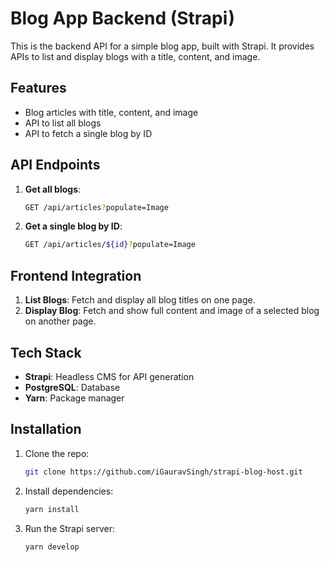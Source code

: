 # Blog App Backend (Strapi)

This is the backend API for a simple blog app, built with Strapi. It provides APIs to list and display blogs with a title, content, and image.

## Features
- Blog articles with title, content, and image
- API to list all blogs
- API to fetch a single blog by ID

## API Endpoints

1. **Get all blogs**:
    ```bash
    GET /api/articles?populate=Image

2. **Get a single blog by ID**:
    ```bash
    GET /api/articles/${id}?populate=Image

## Frontend Integration

1. **List Blogs**: Fetch and display all blog titles on one page.
2. **Display Blog**: Fetch and show full content and image of a selected blog on another page.

## Tech Stack
- **Strapi**: Headless CMS for API generation
- **PostgreSQL**: Database
- **Yarn**: Package manager

## Installation

1. Clone the repo:
    ```bash
    git clone https://github.com/iGauravSingh/strapi-blog-host.git

2. Install dependencies:
    ```bash
    yarn install

3. Run the Strapi server:
    ```bash
    yarn develop